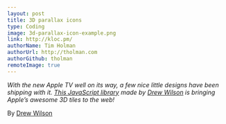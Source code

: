 ```yaml
---
layout: post
title: 3D parallax icons
type: Coding
image: 3d-parallax-icon-example.png
link: http://kloc.pm/
authorName: Tim Holman
authorUrl: http://tholman.com
authorGithub: tholman
remoteImage: true
---
```


_With the new Apple TV well on its way, a few nice little designs have been shipping with it. [This JavaScript library](https://github.com/drewwilson/atvImg) made by [Drew Wilson](http://drewwilson.com/) is bringing Apple’s awesome 3D tiles to the web!_

By [Drew Wilson](http://drewwilson.com/)

